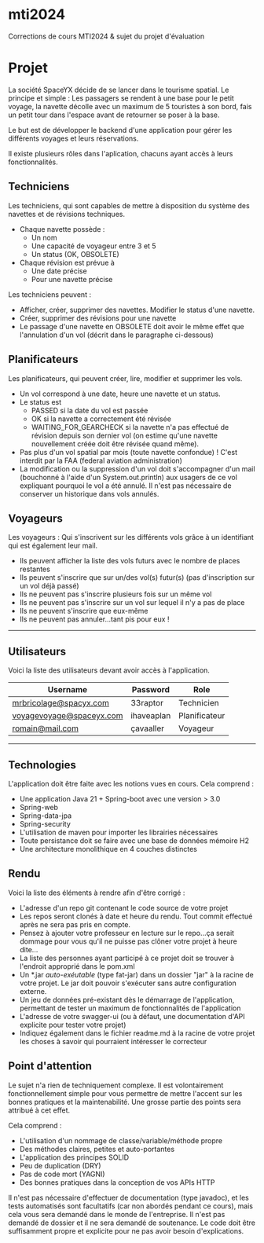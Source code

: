 # mti2024
Corrections de cours MTI2024 & sujet du projet d'évaluation

 

# Projet
La société SpaceYX décide de se lancer dans le tourisme spatial.
Le principe et simple : Les passagers se rendent à une base pour le petit voyage, la navette décolle avec un maximum de 5 touristes à son bord, fais un petit tour dans l'espace avant de retourner se poser à la base.

Le but est de développer le backend d'une application pour gérer les différents voyages et leurs réservations.

Il existe plusieurs rôles dans l'aplication, chacuns ayant accès à leurs fonctionnalités.

## Techniciens
Les techniciens, qui sont capables de mettre à disposition du système des navettes et de révisions techniques.
  - Chaque navette possède :
    - Un nom
    - Une capacité de voyageur entre 3 et 5
    - Un status (OK, OBSOLETE)
  - Chaque révision est prévue à
    - Une date précise
    - Pour une navette précise

Les techniciens peuvent :
- Afficher, créer, supprimer des navettes. Modifier le status d'une navette.
- Créer, supprimer des révisions pour une navette
- Le passage d'une navette en OBSOLETE doit avoir le même effet que l'annulation d'un vol (décrit dans le paragraphe ci-dessous)

## Planificateurs
Les planificateurs, qui peuvent créer, lire, modifier et supprimer les vols.
  - Un vol correspond à une date, heure une navette et un status.
  - Le status est
      - PASSED si la date du vol est passée
      - OK si la navette a correctement été révisée
      - WAITING_FOR_GEARCHECK si la navette n'a pas effectué de révision depuis son dernier vol (on estime qu'une navette nouvellement créée doit être révisée quand même).
  - Pas plus d'un vol spatial par mois (toute navette confondue) ! C'est interdit par la FAA (federal aviation administration)
  - La modification ou la suppression d'un vol doit s'accompagner d'un mail (bouchonné à l'aide d'un System.out.println) aux usagers de ce vol expliquant pourquoi le vol a été annulé. Il n'est pas nécessaire de conserver un historique dans vols annulés.

## Voyageurs
Les voyageurs : Qui s'inscrivent sur les différents vols grâce à un identifiant qui est également leur mail.
  - Ils peuvent afficher la liste des vols futurs avec le nombre de places restantes
  - Ils peuvent s'inscrire que sur un/des vol(s) futur(s) (pas d'inscription sur un vol déjà passé)
  - Ils ne peuvent pas s'inscrire plusieurs fois sur un même vol
  - Ils ne peuvent pas s'inscrire sur un vol sur lequel il n'y a pas de place
  - Ils ne peuvent s'inscrire que eux-même
  - Ils ne peuvent pas annuler...tant pis pour eux !
 
------

## Utilisateurs

Voici la liste des utilisateurs devant avoir accès à l'application.

| Username                    | Password        | Role            |
|-----------------------------|-----------------|-----------------|
| mrbricolage@spacyx.com      | 33raptor        | Technicien      |
| voyagevoyage@spaceyx.com    | ihaveaplan      | Planificateur   |
| romain@mail.com             | çavaaller       | Voyageur        |

------ 

## Technologies
L'application doit être faite avec les notions vues en cours. Cela comprend :
- Une application Java 21 + Spring-boot avec une version > 3.0
- Spring-web
- Spring-data-jpa
- Spring-security
- L'utilisation de maven pour importer les librairies nécessaires
- Toute persistance doit se faire avec une base de données mémoire H2
- Une architecture monolithique en 4 couches distinctes

## Rendu
Voici la liste des éléments à rendre afin d'être corrigé :
- L'adresse d'un repo git contenant le code source de votre projet
- Les repos seront clonés à date et heure du rendu. Tout commit effectué après ne sera pas pris en compte.
- Pensez à ajouter votre professeur en lecture sur le repo...ça serait dommage pour vous qu'il ne puisse pas clôner votre projet à heure dite...
- La liste des personnes ayant participé à ce projet doit se trouver à l'endroit approprié dans le pom.xml
- Un *.jar *auto-exéutable* (type fat-jar) dans un dossier "jar" à la racine de votre projet. Le jar doit pouvoir s'exécuter sans autre configuration externe.
- Un jeu de données pré-existant dès le démarrage de l'application, permettant de tester un maximum de fonctionnalités de l'application
- L'adresse de votre swagger-ui (ou à défaut, une documentation d'API explicite pour tester votre projet)
- Indiquez également dans le fichier readme.md à la racine de votre projet les choses à savoir qui pourraient intéresser le correcteur

## Point d'attention
Le sujet n'a rien de techniquement complexe. Il est volontairement fonctionnellement simple pour vous permettre de mettre l'accent sur les bonnes pratiques et la maintenabilité. Une grosse partie des points sera attribué à cet effet.

Cela comprend :
- L'utilisation d'un nommage de classe/variable/méthode propre
- Des méthodes claires, petites et auto-portantes
- L'application des principes SOLID
- Peu de duplication (DRY)
- Pas de code mort (YAGNI)
- Des bonnes pratiques dans la conception de vos APIs HTTP

Il n'est pas nécessaire d'effectuer de documentation (type javadoc), et les tests automatisés sont facultatifs (car non abordés pendant ce cours), mais cela vous sera demandé dans le monde de l'entreprise.
Il n'est pas demandé de dossier et il ne sera demandé de soutenance. Le code doit être suffisamment propre et explicite pour ne pas avoir besoin d'explications.
